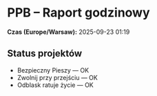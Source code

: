 # PPB – Raport godzinowy
**Czas (Europe/Warsaw):** 2025-09-23 01:19

## Status projektów
- Bezpieczny Pieszy — OK
- Zwolnij przy przejściu — OK
- Odblask ratuje życie — OK


